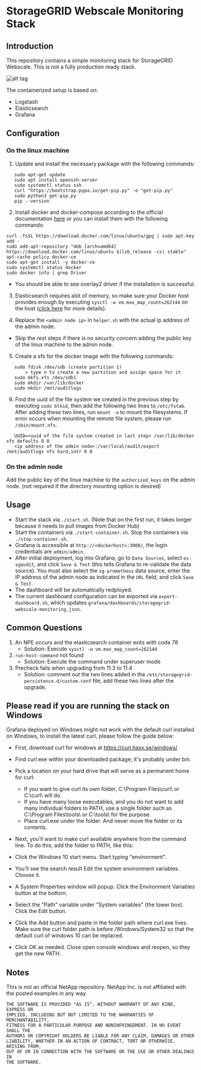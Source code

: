 # StorageGRID Webscale Monitoring Stack

## Introduction
This repository contains a simple monitoring stack for StorageGRID Webscale. This is not a fully production ready stack.

![alt tag](https://raw.github.com/csiebler/storagegrid-monitoring/master/screenshots/screenshot01.png)

The containerized setup is based on:

* Logstash
* Elasticsearch
* Grafana

## Configuration

### On the linux machine
1. Update and install the necessary package with the following commands:
```
   sudo apt-get update
   sudo apt install openssh-server
   sudo systemctl status ssh
   curl "https://bootstrap.pypa.io/get-pip.py" -o "get-pip.py"
   sudo python3 get-pip.py
   pip --version
```
2. Install docker and docker-compose according to the official documentation [here](https://docs.docker.com/engine/install/ubuntu/) or you can install them with the following commands:
```
curl -fsSL https://download.docker.com/linux/ubuntu/gpg | sudo apt-key add -
sudo add-apt-repository "deb [arch=amd64] https://download.docker.com/linux/ubuntu $(lsb_release -cs) stable"
apt-cache policy docker-ce
sudo apt-get install -y docker-ce
sudo systemctl status docker
sudo docker info | grep Driver
```
* You should be able to see overlay2 driver if the installation is successful.

3. Elasticsearch requires alot of memory, so make sure your Docker host provides enough by executing `sysctl -w vm.max_map_count=262144` on the host ([click here](https://www.elastic.co/guide/en/elasticsearch/reference/current/vm-max-map-count.html) for more details).

4. Replace the `<admin node ip>` in `helper.sh` with the actual ip address of the admin node. 

* Skip the rest steps if there is no security concern adding the public key of the linux machine to the admin node.

5. Create a xfs for the docker image with the following commands:
```
   sudo fdisk /dev/sdb (create partition 1)
	   > type n to create a new partition and assign space for it
   sudo mkfs.xfs /dev/sdb1
   sudo mkdir /var/lib/docker
   sudo mkdir /mnt/auditlogs
```
6. Find the uuid of the file system we created in the previous step by executing `sudo blkid`, then add the following two lines to `/etc/fstab`. After adding these two lines, run `mount -a` to mount the filesystems. If error occurs when mounting the remote file system, please run `/sbin/mount.nfs`.
```
   UUID=<uuid of the file system created in last step> /var/lib/docker xfs defaults 0 0
   <ip address of the admin node>:/var/local/audit/export /mnt/auditlogs nfs hard,intr 0 0
```
### On the admin node
Add the public key of the linux machine to the `authorized_keys` on the admin node. (not required if the directory mounting option is desired)

## Usage
* Start the stack via `./start.sh`. (Note that on the first run, it takes longer because it needs to pull images from Docker Hub)
* Start the containers via `./start-container.sh`. Stop the containers via `./stop-container.sh`.
* Grafana is accessible at `http://<dockerhost>:3000/`, the login credentials are `admin/admin`.
* After initial deployment, log into Grafana, go to `Data Sources`, select `es-sgaudit`, and click `Save & Test` (this tells Grafana to re-validate the data source). You must also select the `sg-prometheus` data source, enter the IP address of the admin node as indicated in the `URL` field, and click `Save & Test`.
* The dashboard will be automatically redployed.
* The current dashboard configuration can be exported via `export-dashboard.sh`, which updates `grafana/dashboards/storagegrid-webscale-monitoring.json`.

## Common Questions
1. An NPE occurs and the elasticsearch container exits with code 78
   * Solution: Execute `sysctl -w vm.max_map_count=262144`
1. `run-host-command` not found
   * Solution: Execute the command under superuser mode
1. Precheck fails when upgrading from 11.3 to 11.4
   * Solution: comment out the two lines added in the `/etc/storagegrid-persistence.d/custom.conf` file, add these two lines after the upgrade.

## Please read if you are running the stack on Windows
Grafana deployed on Windows might not work with the default curl installed on Windows, to install the latest curl, please follow the guide below:

* First, download curl for windows at https://curl.haxx.se/windows/

* Find curl.exe within your downloaded package; it's probably under bin.

* Pick a location on your hard drive that will serve as a permanent home for curl:

	- If you want to give curl its own folder, C:\Program Files\curl\ or C:\curl\ will do.
	- If you have many loose executables, and you do not want to add many individual folders to PATH, use a single folder such as C:\Program Files\tools\ or C:\tools\ for the purpose.
	- Place curl.exe under the folder. And never move the folder or its contents.

* Next, you'll want to make curl available anywhere from the command line. To do this, add the folder to PATH, like this:

* Click the Windows 10 start menu. Start typing "environment".
* You'll see the search result Edit the system environment variables. Choose it.
* A System Properties window will popup. Click the Environment Variables button at the bottom.
* Select the "Path" variable under "System variables" (the lower box). Click the Edit button.
* Click the Add button and paste in the folder path where curl.exe lives. Make sure the curl folder path is before /Windows/System32 so that the default curl of windows 10 can be replaced.  
* Click OK as needed. Close open console windows and reopen, so they get the new PATH.

## Notes
This is not an official NetApp repository. NetApp Inc. is not affiliated with the posted examples in any way.

```
THE SOFTWARE IS PROVIDED "AS IS", WITHOUT WARRANTY OF ANY KIND, EXPRESS OR
IMPLIED, INCLUDING BUT NOT LIMITED TO THE WARRANTIES OF MERCHANTABILITY,
FITNESS FOR A PARTICULAR PURPOSE AND NONINFRINGEMENT. IN NO EVENT SHALL THE
AUTHORS OR COPYRIGHT HOLDERS BE LIABLE FOR ANY CLAIM, DAMAGES OR OTHER
LIABILITY, WHETHER IN AN ACTION OF CONTRACT, TORT OR OTHERWISE, ARISING FROM,
OUT OF OR IN CONNECTION WITH THE SOFTWARE OR THE USE OR OTHER DEALINGS IN
THE SOFTWARE.
```
